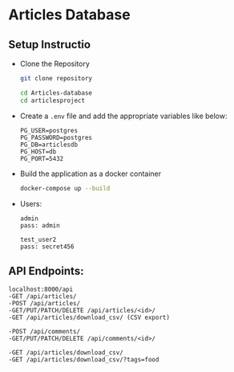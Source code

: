 # Articles Database

## Setup Instructio

- Clone the Repository
    ```sh
    git clone repository

    cd Articles-database
    cd articlesproject
    ```

- Create a `.env` file and add the appropriate variables like below:
    ```
    PG_USER=postgres
    PG_PASSWORD=postgres
    PG_DB=articlesdb
    PG_HOST=db
    PG_PORT=5432
    ```

- Build the application as a docker container
    ```sh
    docker-compose up --build
    ```
- Users:
    ```
    admin
    pass: admin
    
    test_user2
    pass: secret456
    ```

## API Endpoints:
```
localhost:8000/api
-GET /api/articles/
-POST /api/articles/
-GET/PUT/PATCH/DELETE /api/articles/<id>/
-GET /api/articles/download_csv/ (CSV export)

-POST /api/comments/
-GET/PUT/PATCH/DELETE /api/comments/<id>/

-GET /api/articles/download_csv/
-GET /api/articles/download_csv/?tags=food